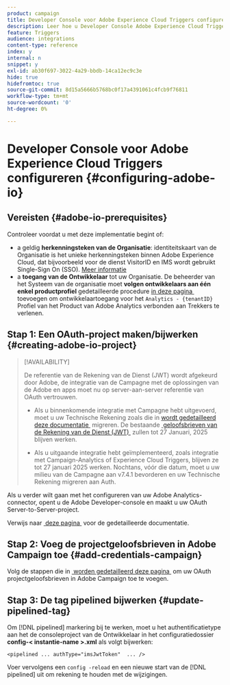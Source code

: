```yaml
---
product: campaign
title: Developer Console voor Adobe Experience Cloud Triggers configureren
description: Leer hoe u Developer Console Adobe Experience Cloud Triggers configureert
feature: Triggers
audience: integrations
content-type: reference
index: y
internal: n
snippet: y
exl-id: ab30f697-3022-4a29-bbdb-14ca12ec9c3e
hide: true
hidefromtoc: true
source-git-commit: 8d15a5666b5768bc0f17a4391061c4fcb9f76811
workflow-type: tm+mt
source-wordcount: '0'
ht-degree: 0%

---
```


# Developer Console voor Adobe Experience Cloud Triggers configureren {#configuring-adobe-io}

<!--
>[!CAUTION]
>
>If you are using an older version of Triggers integration through oAuth authentication, **you need to move to Adobe I/O as described below**. 
>Note that during this move to [!DNL Adobe I/O], some incoming triggers may be lost.
>
>Legacy oAuth authentication mode with Campaign has been retired on **October 20, 2021**. Hosted environments benefit from an extension until **May 25, 2022**. As an on-premise or hybrid customer, contact Adobe Customer Care to extend support to **May 2022**. You must [provide the AppID of the OAuth application](../../integrations/using/configuring-pipeline.md#step-optional) to Adobe.
-->

## Vereisten {#adobe-io-prerequisites}

<!--
This integration only applies starting **Campaign Classic 20.2.4 and above, 19.1.8 and Gold Standard 11 releases**.
-->

Controleer voordat u met deze implementatie begint of:

* a geldig **herkenningsteken van de Organisatie**: identiteitskaart van de Organisatie is het unieke herkenningsteken binnen Adobe Experience Cloud, dat bijvoorbeeld voor de dienst VisitorID en IMS wordt gebruikt Single-Sign On (SSO). [Meer informatie](https://experienceleague.adobe.com/docs/core-services/interface/administration/organizations.html?lang=nl)
* a **toegang van de Ontwikkelaar** tot uw Organisatie. De beheerder van het Systeem van de organisatie moet **volgen ontwikkelaars aan één enkel productprofiel** gedetailleerde procedure [&#x200B; in deze pagina &#x200B;](https://helpx.adobe.com/nl/enterprise/using/manage-developers.html) toevoegen om ontwikkelaartoegang voor het `Analytics - {tenantID}` Profiel van het Product van Adobe Analytics verbonden aan Trekkers te verlenen.

## Stap 1: Een OAuth-project maken/bijwerken {#creating-adobe-io-project}

>[!AVAILABILITY]
>
> De referentie van de Rekening van de Dienst (JWT) wordt afgekeurd door Adobe, de integratie van de Campagne met de oplossingen van de Adobe en apps moet nu op server-aan-server referentie van OAuth vertrouwen. </br>
>
> * Als u binnenkomende integratie met Campagne hebt uitgevoerd, moet u uw Technische Rekening zoals die in [&#x200B; wordt gedetailleerd deze documentatie &#x200B;](https://developer.adobe.com/developer-console/docs/guides/authentication/ServerToServerAuthentication/migration/#_blank) migreren. De bestaande [&#x200B; geloofsbrieven van de Rekening van de Dienst (JWT) &#x200B;](oauth-technical-account.md) zullen tot 27 Januari, 2025 blijven werken.</br>
>
> * Als u uitgaande integratie hebt geïmplementeerd, zoals integratie met Campaign-Analytics of Experience Cloud Triggers, blijven ze tot 27 januari 2025 werken. Nochtans, vóór die datum, moet u uw milieu van de Campagne aan v7.4.1 bevorderen en uw Technische Rekening migreren aan Auth.

Als u verder wilt gaan met het configureren van uw Adobe Analytics-connector, opent u de Adobe Developer-console en maakt u uw OAuth Server-to-Server-project.

Verwijs naar [&#x200B; deze pagina &#x200B;](oauth-technical-account.md#oauth-service) voor de gedetailleerde documentatie.

## Stap 2: Voeg de projectgeloofsbrieven in Adobe Campaign toe {#add-credentials-campaign}

Volg de stappen die in [&#x200B; worden gedetailleerd deze pagina &#x200B;](oauth-technical-account.md#add-credentials) om uw OAuth projectgeloofsbrieven in Adobe Campaign toe te voegen.

## Stap 3: De tag pipelined bijwerken {#update-pipelined-tag}

Om [!DNL pipelined] markering bij te werken, moet u het authentificatietype aan het de consoleproject van de Ontwikkelaar in het configuratiedossier **config-&lt; instantie-name >.xml** als volgt bijwerken:

```
<pipelined ... authType="imsJwtToken"  ... />
```

Voer vervolgens een `config -reload` en een nieuwe start van de [!DNL pipelined] uit om rekening te houden met de wijzigingen.
